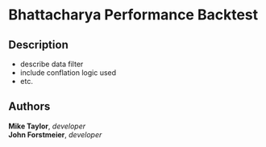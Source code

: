 # Bhattacharya Performance Backtest

## Description

- describe data filter
- include conflation logic used
- etc.

## Authors

**Mike Taylor**, *developer*  
**John Forstmeier**, *developer*  
